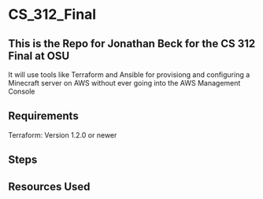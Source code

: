 # CS_312_Final

## This is the Repo for Jonathan Beck for the CS 312 Final at OSU
It will use tools like Terraform and Ansible for provisiong and configuring a Minecraft server on AWS without ever going into the AWS Management Console

## Requirements
Terraform: Version 1.2.0 or newer


## Steps

## Resources Used
